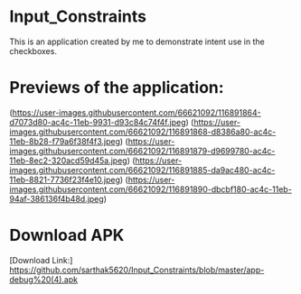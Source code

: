 # Input_Constraints
This is an application created by me to demonstrate intent use in the checkboxes.

# Previews of the application:
(https://user-images.githubusercontent.com/66621092/116891864-d7073d80-ac4c-11eb-9931-d93c84c74f4f.jpeg)
(https://user-images.githubusercontent.com/66621092/116891868-d8386a80-ac4c-11eb-8b28-f79a6f38f4f3.jpeg)
(https://user-images.githubusercontent.com/66621092/116891879-d9699780-ac4c-11eb-8ec2-320acd59d45a.jpeg)
(https://user-images.githubusercontent.com/66621092/116891885-da9ac480-ac4c-11eb-8821-7736f23f4e10.jpeg)
(https://user-images.githubusercontent.com/66621092/116891890-dbcbf180-ac4c-11eb-94af-386136f4b48d.jpeg)


# Download APK 
[Download Link:]
https://github.com/sarthak5620/Input_Constraints/blob/master/app-debug%20(4).apk
